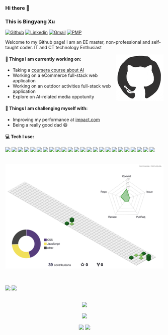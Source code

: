 ### Hi there 👋 
### This is Bingyang Xu

[![Github](https://img.shields.io/badge/-Github-000?style=flat&logo=Github&logoColor=white)](https://github.com/xubingyang)
[![Linkedin](https://img.shields.io/badge/-LinkedIn-blue?style=flat&logo=Linkedin&logoColor=white)](https://www.linkedin.com/in/bingyangxu/)
[![Gmail](https://img.shields.io/badge/-Gmail-c14438?style=flat&logo=Gmail&logoColor=white)](mailto:hi.xubingyang@gmail.com)
[![PMP](https://img.shields.io/badge/PMP-Certified-brightgreen?style=flat&logoColor=white)](https://www.credly.com/badges/820c538f-384d-4ed7-bb7f-87f21dfcf136/linked_in_profile)

Welcome to my Github page! I am an EE master, non-professional and self-taught coder.
IT and CT technology Enthusiast

<img align="right" src="assets/images/github-logo.gif" width="30%" height="auto" />


#### 🌱 Things I am currently working on: 
- Taking a [coursera course about AI](https://www.coursera.org/learn/ai-for-everyone)
- Working on a eCommerce full-stack web application
- Working on an outdoor activities full-stack web application
- Explore on AI-related media oppotunity

#### :muscle: Things I am challenging myself with:
- Improving my performance at [impact.com](https://impact.com)
- Being a really good dad :smile:

#### :computer: Tech I use: 
<img src = "https://img.shields.io/badge/-HTML5-E34F26?style=flat&logo=html5&logoColor=white">
<img src = "https://img.shields.io/badge/-CSS3-1572B6?style=flat&logo=css3&logoColor=white">
<img src="https://img.shields.io/badge/-JavaScript-eed718?style=flat&logo=javascript&logoColor=white">
<img src="https://img.shields.io/badge/-Sass-cc6699?style=flat&logo=sass&logoColor=white">
<img src="https://img.shields.io/badge/-Bootstrap-563D7C?style=flat&logo=bootstrap&logoColor=white">
<img src="https://img.shields.io/badge/Tailwind_CSS-38B2AC?style=flat&logo=tailwind-css&logoColor=white">
<img src="https://img.shields.io/badge/-React-000000?style=flat&logo=react&logoColor=white">
<img src="https://img.shields.io/badge/-MongoDB-4DB33D?style=flat&logo=mongodb&logoColor=white">
<img src="https://img.shields.io/badge/-GraphQL-e535ab?style=flat&logo=graphql&logoColor=white">
<img src="https://img.shields.io/badge/-MySQL-F29111?style=flat&logo=mysql&logoColor=white">
<img src="https://img.shields.io/badge/-Express.js-787878?style=flat">
<img src="https://img.shields.io/badge/-Node.js-3C873A?style=flat&logo=Node.js&logoColor=white">
<img src="https://img.shields.io/badge/-Firebase-FFA611?style=flat&logo=firebase&logoColor=white">
<img src="http://img.shields.io/badge/-Git-F1502F?style=flat&logo=git&logoColor=white">
<img src="http://img.shields.io/badge/-Github-000000?style=flat&logo=github&logoColor=white">
<img src="http://img.shields.io/badge/-VS_Code-007ACC?style=flat&logo=visual_studio_code&logoColor=white">
<img src="http://img.shields.io/badge/-Heroku-430098?style=flat&logo=heroku&logoColor=white">
<img src="http://img.shields.io/badge/-Vercel-black?style=flat&logo=vercel&logoColor=white">
<img src="https://img.shields.io/badge/Netlify-00C7B7?style=flat&logo=netlify&logoColor=white">
<img src="http://img.shields.io/badge/-Google_Cloud_Platform-4285F4?style=flat&logo=google_cloud&logoColor=white">
<img src="https://img.shields.io/badge/Amazon_AWS-FF9900?style=flat&logo=amazonaws&logoColor=white">
<img src="https://img.shields.io/badge/Cloudflare-F38020?style=flat&logo=Cloudflare&logoColor=white">
<img src="https://img.shields.io/badge/Microsoft_Azure-0089D6?style=flat&logo=microsoft-azure&logoColor=white">
<img src="https://img.shields.io/badge/Twilio-F22F46?style=flat&logo=Twilio&logoColor=white">
<br >
<br >
<br >
<div style="text-align:center">
<img src="profile-3d-contrib/profile-green-animate.svg" />
</div>
<br >
<br >
<br >
<img style="width:50%" src="https://github-readme-stats.vercel.app/api?username=xubingyang&hide_border=true" />
<img src="https://github-readme-stats.vercel.app/api/top-langs/?username=xubingyang&layout=compact&hide_border=true" />
<br >
<br >
<br >
<div style="text-align:center">
<img src="https://github-readme-activity-graph.cyclic.app/graph?username=xubingyang&theme=github-light" />
</div>
<br >
<div style="text-align:center">
<img src="https://streak-stats.demolab.com/?user=xubingyang" />
</div>
<br >
<div style="text-align:center">
<img src="https://visitor-badge.laobi.icu/badge?page_id=xubingyang.xubingyang" />
<img src="https://gpvc.arturio.dev/xubingyang" />
</div>

